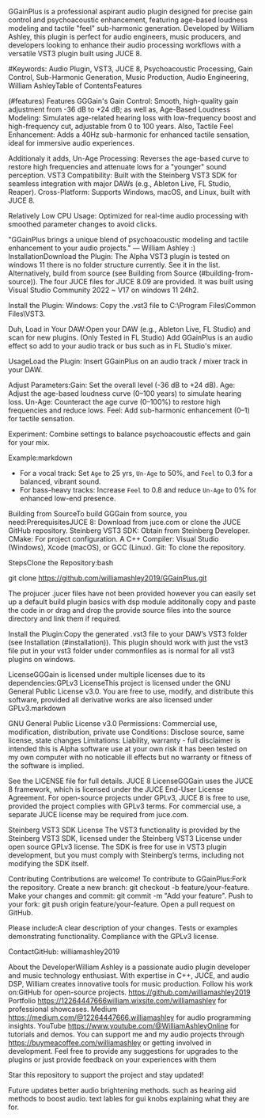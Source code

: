 GGainPlus is a professional aspirant audio plugin designed for precise gain control and psychoacoustic enhancement, 
featuring age-based loudness modeling and tactile "feel" sub-harmonic generation. Developed by William Ashley, 
this plugin is perfect for audio engineers, music producers, and developers looking to enhance their audio processing
workflows with a versatile VST3 plugin built using JUCE 8. 

#Keywords: Audio Plugin, VST3, JUCE 8, Psychoacoustic Processing,
Gain Control, Sub-Harmonic Generation, Music Production, Audio Engineering, William AshleyTable of ContentsFeatures 

(#features)
Features GGGain's Gain Control: Smooth, high-quality gain adjustment from -36 dB to +24 dB; as well as,
Age-Based Loudness Modeling: Simulates age-related hearing loss with low-frequency boost and high-frequency cut,
adjustable from 0 to 100 years. Also, Tactile Feel Enhancement: Adds a 40Hz sub-harmonic for enhanced tactile sensation, 
ideal for immersive audio experiences.

Additionaly it adds,
Un-Age Processing: Reverses the age-based curve to restore high frequencies and attenuate lows for a "younger" sound perception.
VST3 Compatibility: Built with the Steinberg VST3 SDK for seamless integration with major DAWs (e.g., Ableton Live, FL Studio, Reaper).
Cross-Platform: Supports Windows, macOS, and Linux, built with JUCE 8.

Relatively Low CPU Usage: Optimized for real-time audio processing with smoothed parameter changes to avoid clicks.

"GGainPlus brings a unique blend of psychoacoustic modeling and tactile enhancement to your audio projects." — William Ashley :)
InstallationDownload the Plugin: The Alpha VST3 plugin is tested on windows 11 there is no folder structure currently. See it in the list.
Alternatively, build from source (see Building from Source (#building-from-source)). The four JUCE files for JUCE 8.09 are provided.
It was built using Visual Studio Community 2022 ~ V17 on windows 11 24h2.

Install the Plugin:
Windows: Copy the .vst3 file to C:\Program Files\Common Files\VST3\.

Duh,
Load in Your DAW:Open your DAW (e.g., Ableton Live, FL Studio) and scan for new plugins. (Only Tested in FL Studio)
Add GGainPlus is an audio effect so add  to your audio track or bus such as in FL Studio's mixer.

UsageLoad the Plugin: Insert GGainPlus on an audio track / mixer track in your DAW.

Adjust Parameters:Gain: Set the overall level (-36 dB to +24 dB).
Age: Adjust the age-based loudness curve (0–100 years) to simulate hearing loss.
Un-Age: Counteract the age curve (0–100%) to restore high frequencies and reduce lows.
Feel: Add sub-harmonic enhancement (0–1) for tactile sensation.

Experiment: Combine settings to balance psychoacoustic effects and gain for your mix.

Example:markdown

- For a vocal track: Set `Age` to 25 yrs, `Un-Age` to 50%, and `Feel` to 0.3 for a balanced, vibrant sound.
- For bass-heavy tracks: Increase `Feel` to 0.8 and reduce `Un-Age` to 0% for enhanced low-end presence.

Building from SourceTo build GGGain from source, you need:PrerequisitesJUCE 8: Download from juce.com or clone the JUCE GitHub repository.
Steinberg VST3 SDK: Obtain from Steinberg Developer.
CMake: For project configuration.
A C++ Compiler: Visual Studio (Windows), Xcode (macOS), or GCC (Linux).
Git: To clone the repository.

StepsClone the Repository:bash

git clone https://github.com/williamashley2019/GGainPlus.git
 
The projucer .jucer files have not been provided however you can easily set up a default build plugin basics with dsp module additonally
copy and paste the code in or drag and drop the provide source files into the source directory and link them if required.

Install the Plugin:Copy the generated .vst3 file to your DAW’s VST3 folder (see Installation (#installation)).
This plugin should work with just the vst3 file put in your vst3 folder under commonfiles as is normal for all vst3 plugins on windows.

LicenseGGGain is licensed under multiple licenses due to its dependencies:GPLv3 LicenseThis project is licensed under the GNU General Public License v3.0. You are free to use, modify, and distribute this software, provided all derivative works are also licensed under GPLv3.markdown

GNU General Public License v3.0
Permissions: Commercial use, modification, distribution, private use
Conditions: Disclose source, same license, state changes
Limitations: Liability, warranty - full disclaimer is intended this is Alpha software use at your own risk it has been tested on my own
computer with no noticable ill effects but no warranty or fitness of the software is implied.

See the LICENSE file for full details.
JUCE 8 LicenseGGGain uses the JUCE 8 framework, which is licensed under the JUCE End-User License Agreement. 
For open-source projects under GPLv3, JUCE 8 is free to use, provided the project complies with GPLv3 terms. 
For commercial use, a separate JUCE license may be required from juce.com.

Steinberg VST3 SDK License
The VST3 functionality is provided by the Steinberg VST3 SDK, licensed under the Steinberg VST3 License under open source GPLv3 license. 
The SDK is free for use in VST3 plugin development, but you must comply with Steinberg’s terms, including not modifying the SDK itself.

Contributing
Contributions are welcome! To contribute to GGainPlus:Fork the repository.
Create a new branch: git checkout -b feature/your-feature.
Make your changes and commit: git commit -m "Add your feature".
Push to your fork: git push origin feature/your-feature.
Open a pull request on GitHub.

Please include:A clear description of your changes.
Tests or examples demonstrating functionality.
Compliance with the GPLv3 license.

ContactGitHub: williamashley2019

About the DeveloperWilliam Ashley is a passionate audio plugin developer and music technology enthusiast. 
With expertise in C++, JUCE, and audio DSP, William creates innovative tools for music production. 
Follow his work on:GitHub for open-source projects.  https://github.com/williamashley2019
Portfolio https://12264447666william.wixsite.com/williamashley for professional showcases.
Medium  https://medium.com/@12264447666.williamashley for audio programming insights.
YouTube https://www.youtube.com/@WilliamAshleyOnline  for tutorials and demos.
You can support me and my audio projects through https://buymeacoffee.com/williamashley  or getting involved in development.
Feel free to provide any suggestions for upgrades to the plugins or just provide feedback on your experiences with them


 Star this repository to support the project and stay updated!

Future updates
better audio brightening methods. such as hearing aid methods to boost audio. 
text lables for gui knobs explaining what they are for.

